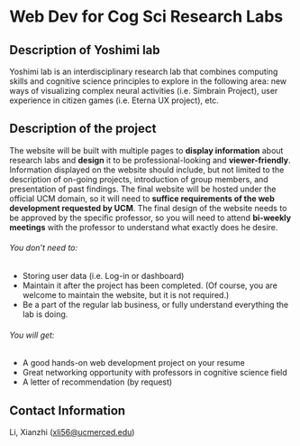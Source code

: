 # Web Dev for Cog Sci Research Labs

## Description of Yoshimi lab

Yoshimi lab is an interdisciplinary research lab that combines computing skills and cognitive science principles to explore in the following area: new ways of visualizing complex neural activities (i.e. Simbrain Project), user experience in citizen games (i.e. Eterna UX project), etc. 

## Description of the project

The website will be built with multiple pages to **display information** about research labs and **design** it to be professional-looking and **viewer-friendly**. Information displayed on the website should include, but not limited to the description of on-going projects, introduction of group members, and presentation of past findings. The final website will be hosted under the official UCM domain, so it will need to **suffice requirements of the web development requested by UCM**. The final design of the website needs to be approved by the specific professor, so you will need to attend **bi-weekly meetings** with the professor to understand what exactly does he desire. 

###### You don’t need to:

+  Storing user data (i.e. Log-in or dashboard)
+  Maintain it after the project has been completed. (Of course, you are welcome to maintain the website, but it is not required.) 
+  Be a part of the regular lab business, or fully understand everything the lab is doing. 

###### You will get: 

-  A good hands-on web development project on your resume
-  Great networking opportunity with professors in cognitive science field 
-  A letter of recommendation (by request)

## Contact Information

Li, Xianzhi (xli56@ucmerced.edu)


